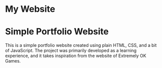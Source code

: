 # My Website
 
# Simple Portfolio Website

This is a simple portfolio website created using plain HTML, CSS, and a bit of JavaScript. The project was primarily developed as a learning experience, and it takes inspiration from the website of Extremely OK Games.